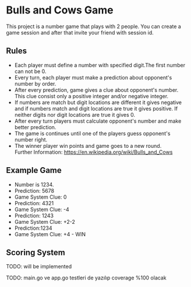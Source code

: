 # Bulls and Cows Game
This project is a number game that plays with 2 people. You can create a game session and after that invite your friend with session id.

## Rules
* Each player must define a number with specified digit.The first number can not be 0.
* Every turn, each player must make a prediction about opponent's number by order.
* After every prediction, game gives a clue about opponent's number. This clue consist only a positive integer and/or negative integer.
* If numbers are match but digit locations are different it gives negative and if numbers match and digit locations are true it gives positive. If neither digits nor digit locations are true it gives 0.
* After every turn players must calculate opponent's number and make better prediction.
* The game is continues until one of the players guess  opponent's number right.
* The winner player win points and game goes to a new round.<br>
Further Information: https://en.wikipedia.org/wiki/Bulls_and_Cows

## Example Game
* Number is 1234.
* Prediction: 5678
* Game System Clue: 0
* Prediction: 4321
* Game System Clue: -4
* Prediction: 1243
* Game System Clue: +2-2
* Prediction:1234
* Game System Clue: +4 - WIN

## Scoring System
TODO: will be implemented

TODO: main.go ve app.go testleri de yazılıp coverage %100 olacak